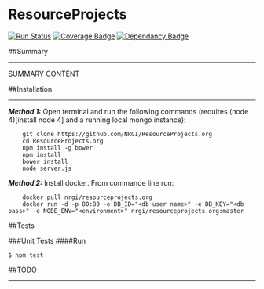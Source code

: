ResourceProjects
===================
[![Run Status](https://api.shippable.com/projects/57193cf42a8192902e1d7e88/badge?branch=master)](https://app.shippable.com/projects/55159b755ab6cc1352ad63c5)
[![Coverage Badge](https://api.shippable.com/projects/57193cf42a8192902e1d7e88/coverageBadge?branch=master)](https://app.shippable.com/projects/55159b755ab6cc1352ad63c5)
[![Dependancy Badge](https://david-dm.org/nrgi/resourceprojects.org.svg)](https://david-dm.org/nrgi/resourceprojects.org.svg)

##Summary
***
SUMMARY CONTENT


##Installation
***
***Method 1:*** Open terminal and run the following commands (requires (node 4)[install node 4] and a running local mongo instance):

		git clone https://github.com/NRGI/ResourceProjects.org
		cd ResourceProjects.org
		npm install -g bower
		npm install
		bower install
		node server.js


***Method 2:***  Install docker. From commande line run:

		docker pull nrgi/resourceprojects.org
		docker run -d -p 80:80 -e DB_ID="<db user name>" -e DB_KEY="<db pass>" -e NODE_ENV="<environment>" nrgi/resourceprojects.org:master

##Tests

###Unit Tests
####Run
```
$ npm test
```

##TODO
***
